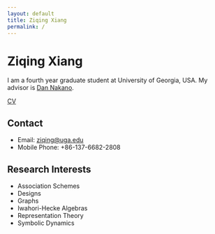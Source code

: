 ```yaml
---
layout: default
title: Ziqing Xiang
permalink: /
---
```


# Ziqing Xiang
I am a fourth year graduate student at University of Georgia, USA. My advisor is [Dan Nakano](http://alpha.math.uga.edu/~nakano/).

[CV](data/CV.pdf)

## Contact
* Email: <ziqing@uga.edu>
* Mobile Phone: +86-137-6682-2808

## Research Interests
* Association Schemes
* Designs
* Graphs
* Iwahori-Hecke Algebras
* Representation Theory
* Symbolic Dynamics